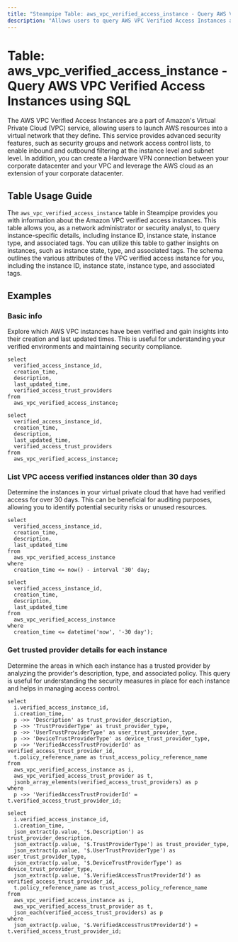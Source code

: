 ```yaml
---
title: "Steampipe Table: aws_vpc_verified_access_instance - Query AWS VPC Verified Access Instances using SQL"
description: "Allows users to query AWS VPC Verified Access Instances and provides information about the Amazon VPC verified access instances. This table can be used to gather details such as the instance ID, instance state, instance type, and associated tags."
---
```


# Table: aws_vpc_verified_access_instance - Query AWS VPC Verified Access Instances using SQL

The AWS VPC Verified Access Instances are a part of Amazon's Virtual Private Cloud (VPC) service, allowing users to launch AWS resources into a virtual network that they define. This service provides advanced security features, such as security groups and network access control lists, to enable inbound and outbound filtering at the instance level and subnet level. In addition, you can create a Hardware VPN connection between your corporate datacenter and your VPC and leverage the AWS cloud as an extension of your corporate datacenter.

## Table Usage Guide

The `aws_vpc_verified_access_instance` table in Steampipe provides you with information about the Amazon VPC verified access instances. This table allows you, as a network administrator or security analyst, to query instance-specific details, including instance ID, instance state, instance type, and associated tags. You can utilize this table to gather insights on instances, such as instance state, type, and associated tags. The schema outlines the various attributes of the VPC verified access instance for you, including the instance ID, instance state, instance type, and associated tags.

## Examples

### Basic info
Explore which AWS VPC instances have been verified and gain insights into their creation and last updated times. This is useful for understanding your verified environments and maintaining security compliance.

```sql+postgres
select
  verified_access_instance_id,
  creation_time,
  description,
  last_updated_time,
  verified_access_trust_providers
from
  aws_vpc_verified_access_instance;
```

```sql+sqlite
select
  verified_access_instance_id,
  creation_time,
  description,
  last_updated_time,
  verified_access_trust_providers
from
  aws_vpc_verified_access_instance;
```

### List VPC access verified instances older than 30 days
Determine the instances in your virtual private cloud that have had verified access for over 30 days. This can be beneficial for auditing purposes, allowing you to identify potential security risks or unused resources.

```sql+postgres
select
  verified_access_instance_id,
  creation_time,
  description,
  last_updated_time
from
  aws_vpc_verified_access_instance
where
  creation_time <= now() - interval '30' day;
```

```sql+sqlite
select
  verified_access_instance_id,
  creation_time,
  description,
  last_updated_time
from
  aws_vpc_verified_access_instance
where
  creation_time <= datetime('now', '-30 day');
```

### Get trusted provider details for each instance
Determine the areas in which each instance has a trusted provider by analyzing the provider's description, type, and associated policy. This query is useful for understanding the security measures in place for each instance and helps in managing access control.

```sql+postgres
select
  i.verified_access_instance_id,
  i.creation_time,
  p ->> 'Description' as trust_provider_description,
  p ->> 'TrustProviderType' as trust_provider_type,
  p ->> 'UserTrustProviderType' as user_trust_provider_type,
  p ->> 'DeviceTrustProviderType' as device_trust_provider_type,
  p ->> 'VerifiedAccessTrustProviderId' as verified_access_trust_provider_id,
  t.policy_reference_name as trust_access_policy_reference_name
from
  aws_vpc_verified_access_instance as i,
  aws_vpc_verified_access_trust_provider as t,
  jsonb_array_elements(verified_access_trust_providers) as p
where
  p ->> 'VerifiedAccessTrustProviderId' = t.verified_access_trust_provider_id;
```

```sql+sqlite
select
  i.verified_access_instance_id,
  i.creation_time,
  json_extract(p.value, '$.Description') as trust_provider_description,
  json_extract(p.value, '$.TrustProviderType') as trust_provider_type,
  json_extract(p.value, '$.UserTrustProviderType') as user_trust_provider_type,
  json_extract(p.value, '$.DeviceTrustProviderType') as device_trust_provider_type,
  json_extract(p.value, '$.VerifiedAccessTrustProviderId') as verified_access_trust_provider_id,
  t.policy_reference_name as trust_access_policy_reference_name
from
  aws_vpc_verified_access_instance as i,
  aws_vpc_verified_access_trust_provider as t,
  json_each(verified_access_trust_providers) as p
where
  json_extract(p.value, '$.VerifiedAccessTrustProviderId') = t.verified_access_trust_provider_id;
```